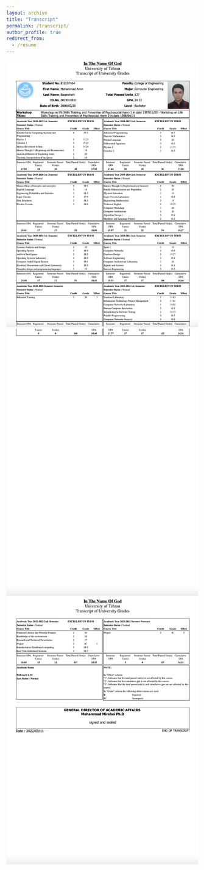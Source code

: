 ```yaml
---
layout: archive
title: "Transcript"
permalink: /transcript/
author_profile: true
redirect_from:
  - /resume
---
```


![Could not load Transcript](/images/transcript1.png)
![](/images/transcript2.png)
![](/images/transcript3.png)
<!-- <embed src="/files/transcript.pdf" width="100%" height="100%" type="application/pdf"> -->
